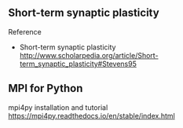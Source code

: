 ## Short-term synaptic plasticity  

Reference 
- Short-term synaptic plasticity  http://www.scholarpedia.org/article/Short-term_synaptic_plasticity#Stevens95

## MPI for Python  


mpi4py installation and tutorial https://mpi4py.readthedocs.io/en/stable/index.html


